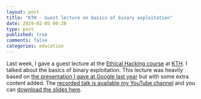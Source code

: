 ```yaml
---
layout: post
title: "KTH - Guest lecture on basics of binary exploitation"
date: 2019-02-05 00:20
type: post
published: true
comments: false
categories: education
---
```


Last week, I gave a guest lecture at the [Ethical Hacking course](https://www.kth.se/student/kurser/kurs/EP272U) at [KTH](https://www.kth.se/).
I talked about the basics of binary exploitation. This lecture was heavily based on [the presentation I gave at Google last year](https://zeta-two.com/education/2019/01/03/google18-talk.html) but with some extra content added.
The [recorded talk is available my YouTube channel](https://www.youtube.com/watch?v=p7bveH_ocnM) and you can [download the slides here](/assets/other/kth19-exploit-slides.pdf).
